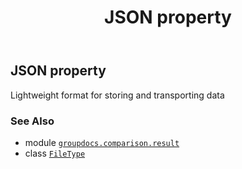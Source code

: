 ﻿---
title: JSON property
second_title: GroupDocs.Comparison for Python via .NET API References
description: 
type: docs
url: /python-net/groupdocs.comparison.result/filetype/json/
is_root: false
weight: 680
---

## JSON property


Lightweight format for storing and transporting data

### See Also
* module [`groupdocs.comparison.result`](../../)
* class [`FileType`](/comparison/python-net/groupdocs.comparison.result/filetype)
